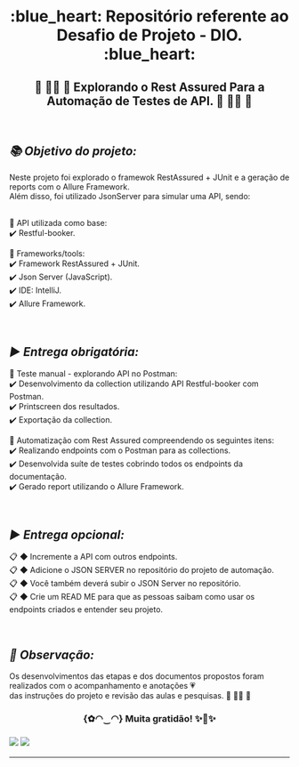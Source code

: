 <h1 align="center"> :blue_heart: Repositório referente ao Desafio de Projeto - DIO. :blue_heart:<br/>
 </h1>

<h2 align="center"> 💛 👩‍💻 🧡 Explorando o Rest Assured Para a Automação de Testes de API. 💛 👩‍💻 🧡 </h2><br/>

***<h2> 📚 Objetivo do projeto: </h2>***

Neste projeto foi explorado o framewok RestAssured + JUnit e a geração de reports com o Allure Framework.<br/>
Além disso, foi utilizado JsonServer para simular uma API, sendo:<br/>

<br/>:blue_book: API utilizada como base:<br/>
:heavy_check_mark: Restful-booker.<br/> 

:blue_book: Frameworks/tools:<br/>
:heavy_check_mark: Framework RestAssured + JUnit.<br/> 
:heavy_check_mark: Json Server (JavaScript).<br/> 
:heavy_check_mark: IDE: IntelliJ.<br/>
:heavy_check_mark: Allure Framework.<br/>  

<br/>***<h2> ▶️ Entrega obrigatória:</h2>***
:blue_book: Teste manual - explorando API no Postman:<br/>
:heavy_check_mark: Desenvolvimento da collection utilizando API Restful-booker com Postman.<br/>
:heavy_check_mark: Printscreen dos resultados.</br>
:heavy_check_mark: Exportação da collection.

:blue_book: Automatização com Rest Assured compreendendo os seguintes itens:<br/>
:heavy_check_mark: Realizando endpoints com o Postman para as collections.</br>
:heavy_check_mark: Desenvolvida suíte de testes cobrindo todos os endpoints da documentação.</br>
:heavy_check_mark: Gerado report utilizando o Allure Framework.</br>

<br/>***<h2> ▶️ Entrega opcional:</h2>***
:clipboard: ◆ Incremente a API com outros endpoints.<br/>
:clipboard: ◆ Adicione o JSON SERVER no repositório do projeto de automação.<br/>
:clipboard: ◆ Você também deverá subir o JSON Server no repositório.<br/>
:clipboard: ◆ Crie um READ ME para que as pessoas saibam como usar os endpoints criados e entender seu projeto.


<br/>***<h2> :pencil: Observação: </h2>***
Os desenvolvimentos das etapas e dos documentos propostos foram realizados 
com o acompanhamento e anotações 💗<br/>das instruções do projeto e revisão das aulas e pesquisas. 💛 👩‍💻 🧡
  
<h3 align="center"> {✿◠‿◠} Muita gratidão! ✨🤗✨<br/><h3>  


![](https://sp-ao.shortpixel.ai/client/to_webp,q_glossy,ret_img,w_718,h_303/https://www.zucisystems.com/wp-content/uploads/2018/10/RESTAssured.png)
![](https://miro.medium.com/max/1400/1*_wxvYQ3bmLZBk31PIZihfA.png)
___
